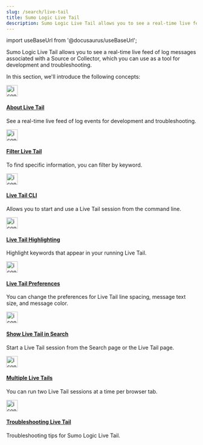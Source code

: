 ```yaml
---
slug: /search/live-tail
title: Sumo Logic Live Tail
description: Sumo Logic Live Tail allows you to see a real-time live feed of log events associated with a Source or Collector, which you can use as a tool for development and troubleshooting.
---
```


import useBaseUrl from '@docusaurus/useBaseUrl';

Sumo Logic Live Tail allows you to see a real-time live feed of log messages associated with a Source or Collector, which you can use as a tool for development and troubleshooting.

In this section, we'll introduce the following concepts:

<div className="box-wrapper" markdown="1">
<div className="box smallbox1 card">
  <div className="container">
  <a href="/docs/search/live-tail/about-live-tail"><img src={useBaseUrl('img/search/livetail/livetail.png')} alt="icon" width="30"/><h4>About Live Tail</h4></a>
  <p>See a real-time live feed of log events for development and troubleshooting.</p>
  </div>
</div>
<div className="box smallbox2 card">
  <div className="container">
  <a href="/docs/search/live-tail/filter-live-tail"><img src={useBaseUrl('img/search/livetail/livetail.png')} alt="icon" width="30"/><h4>Filter Live Tail</h4></a>
  <p>To find specific information, you can filter by keyword.</p>
  </div>
</div>
<div className="box smallbox3 card">
  <div className="container">
  <a href="/docs/search/live-tail/live-tail-cli"><img src={useBaseUrl('img/search/livetail/livetail.png')} alt="icon" width="30"/><h4>Live Tail CLI</h4></a>
  <p>Allows you to start and use a Live Tail session from the command line.</p>
  </div>
</div>
<div className="box smallbox4 card">
  <div className="container">
  <a href="/docs/search/live-tail/live-tail-highlighting"><img src={useBaseUrl('img/search/livetail/livetail.png')} alt="icon" width="30"/><h4>Live Tail Highlighting</h4></a>
  <p>Highlight keywords that appear in your running Live Tail.</p>
  </div>
</div>
<div className="box smallbox5 card">
  <div className="container">
  <a href="/docs/search/live-tail/live-tail-preferences"><img src={useBaseUrl('img/search/livetail/livetail.png')} alt="icon" width="30"/><h4>Live Tail Preferences</h4></a>
  <p>You can change the preferences for Live Tail line spacing, message text size, and message color.</p>
  </div>
</div>
<div className="box smallbox6 card">
  <div className="container">
  <a href="/docs/search/live-tail/live-tail-show-in-search"><img src={useBaseUrl('img/search/livetail/livetail.png')} alt="icon" width="30"/><h4>Show Live Tail in Search</h4></a>
  <p>Start a Live Tail session from the Search page or the Live Tail page.</p>
  </div>
</div>
<div className="box smallbox7 card">
  <div className="container">
  <a href="/docs/search/live-tail/multiple-live-tails"><img src={useBaseUrl('img/search/livetail/livetail.png')} alt="icon" width="30"/><h4>Multiple Live Tails</h4></a>
  <p>You can run two Live Tail sessions at a time per browser tab.</p>
  </div>
</div>
<div className="box smallbox8 card">
  <div className="container">
  <a href="/docs/search/live-tail/troubleshooting-live-tail"><img src={useBaseUrl('img/search/livetail/livetail.png')} alt="icon" width="30"/><h4>Troubleshooting Live Tail</h4></a>
  <p>Troubleshooting tips for Sumo Logic Live Tail.</p>
  </div>
</div>
</div>

